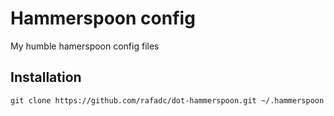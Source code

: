 # Hammerspoon config

My humble hamerspoon config files

## Installation

``` shell
git clone https://github.com/rafadc/dot-hammerspoon.git ~/.hammerspoon
```
